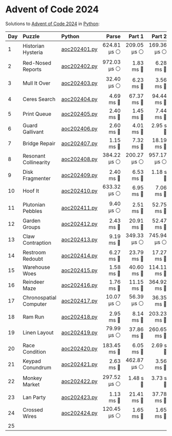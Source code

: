 # Advent of Code 2024

Solutions to [Advent of Code 2024](https://adventofcode.com/2024/) in [Python](https://www.python.org/):


| Day  | Puzzle                 | Python                                                 |       Parse |      Part 1 |      Part 2 |       Total |
| :--- | :--------------------- | :----------------------------------------------------- | ----------: | ----------: | ----------: | ----------: |
| 1    | Historian Hysteria     | [aoc202401.py](01_historian_hysteria/aoc202401.py)     | 624.81 μs ⚪️ | 209.05 μs ⚪️ | 169.36 μs ⚪️ |   1.00 ms 🔵 |
| 2    | Red-Nosed Reports      | [aoc202402.py](02_red-nosed_reports/aoc202402.py)      | 972.03 μs ⚪️ |   1.83 ms 🔵 |   6.28 ms 🔵 |   9.08 ms 🔵 |
| 3    | Mull It Over           | [aoc202403.py](03_mull_it_over/aoc202403.py)           |  32.40 μs ⚪️ |   6.23 ms 🔵 |   3.56 ms 🔵 |   9.82 ms 🔵 |
| 4    | Ceres Search           | [aoc202404.py](04_ceres_search/aoc202404.py)           |   4.69 ms 🔵 |  67.37 ms 🔵 |  94.44 ms 🔵 | 166.50 ms 🔵 |
| 5    | Print Queue            | [aoc202405.py](05_print_queue/aoc202405.py)            |   2.40 ms 🔵 |   1.45 ms 🔵 |   7.44 ms 🔵 |  11.30 ms 🔵 |
| 6    | Guard Gallivant        | [aoc202406.py](06_guard_gallivant/aoc202406.py)        |   2.60 ms 🔵 |   4.01 ms 🔵 |    2.95 s 🔴 |    2.96 s 🔴 |
| 7    | Bridge Repair          | [aoc202407.py](07_bridge_repair/aoc202407.py)          |   1.15 ms 🔵 |   7.32 ms 🔵 |  18.19 ms 🔵 |  26.66 ms 🔵 |
| 8    | Resonant Collinearity  | [aoc202408.py](08_resonant_collinearity/aoc202408.py)  | 384.22 μs ⚪️ | 200.27 μs ⚪️ | 957.17 μs ⚪️ |   1.54 ms 🔵 |
| 9    | Disk Fragmenter        | [aoc202409.py](09_disk_fragmenter/aoc202409.py)        |   2.40 ms 🔵 |   6.53 ms 🔵 |    1.18 s 🔴 |    1.19 s 🔴 |
| 10   | Hoof It                | [aoc202410.py](10_hoof_it/aoc202410.py)                | 633.32 μs ⚪️ |   6.95 ms 🔵 |   7.06 ms 🔵 |  14.65 ms 🔵 |
| 11   | Plutonian Pebbles      | [aoc202411.py](11_plutonian_pebbles/aoc202411.py)      |   9.40 μs ⚪️ |   2.51 ms 🔵 |  52.75 ms 🔵 |  55.27 ms 🔵 |
| 12   | Garden Groups          | [aoc202412.py](12_garden_groups/aoc202412.py)          |   2.43 ms 🔵 |  20.91 ms 🔵 |  52.47 ms 🔵 |  75.81 ms 🔵 |
| 13   | Claw Contraption       | [aoc202413.py](13_claw_contraption/aoc202413.py)       |   9.19 ms 🔵 | 349.33 μs ⚪️ | 745.94 μs ⚪️ |  10.28 ms 🔵 |
| 14   | Restroom Redoubt       | [aoc202414.py](14_restroom_redoubt/aoc202414.py)       |   6.27 ms 🔵 |  23.79 ms 🔵 |  17.27 ms 🔵 |  47.33 ms 🔵 |
| 15   | Warehouse Woes         | [aoc202415.py](15_warehouse_woes/aoc202415.py)         |   1.58 ms 🔵 |  40.60 ms 🔵 | 114.11 ms 🔵 | 156.29 ms 🔵 |
| 16   | Reindeer Maze          | [aoc202416.py](16_reindeer_maze/aoc202416.py)          |   1.76 ms 🔵 |  11.15 ms 🔵 | 364.92 ms 🔵 | 377.83 ms 🔵 |
| 17   | Chronospatial Computer | [aoc202417.py](17_chronospatial_computer/aoc202417.py) |  10.07 μs ⚪️ |  56.39 μs ⚪️ |  36.35 ms 🔵 |  36.41 ms 🔵 |
| 18   | Ram Run                | [aoc202418.py](18_ram_run/aoc202418.py)                |   2.95 ms 🔵 |   8.14 ms 🔵 | 203.23 ms 🔵 | 214.32 ms 🔵 |
| 19   | Linen Layout           | [aoc202419.py](19_linen_layout/aoc202419.py)           |  79.99 μs ⚪️ |  37.86 ms 🔵 | 260.65 ms 🔵 | 298.59 ms 🔵 |
| 20   | Race Condition         | [aoc202420.py](20_race_condition/aoc202420.py)         | 183.45 ms 🔵 |   6.05 ms 🔵 |    2.69 s 🔴 |    2.88 s 🔴 |
| 21   | Keypad Conundrum       | [aoc202421.py](21_keypad_conundrum/aoc202421.py)       |   2.63 ms 🔵 | 462.87 μs ⚪️ |   3.56 ms 🔵 |   6.66 ms 🔵 |
| 22   | Monkey Market          | [aoc202422.py](22_monkey_market/aoc202422.py)          | 297.52 μs ⚪️ |    1.48 s 🔴 |    3.73 s 🔴 |    5.21 s 🔴 |
| 23   | Lan Party              | [aoc202423.py](23_lan_party/aoc202423.py)              |   1.13 ms 🔵 |  21.41 ms 🔵 |  37.78 ms 🔵 |  60.32 ms 🔵 |
| 24   | Crossed Wires          | [aoc202424.py](24_crossed_wires/aoc202424.py)          | 120.45 μs ⚪️ |   1.65 ms 🔵 |   1.65 ms 🔵 |   3.42 ms 🔵 |
| 25   |                        |                                                        |             |             |             |             |
